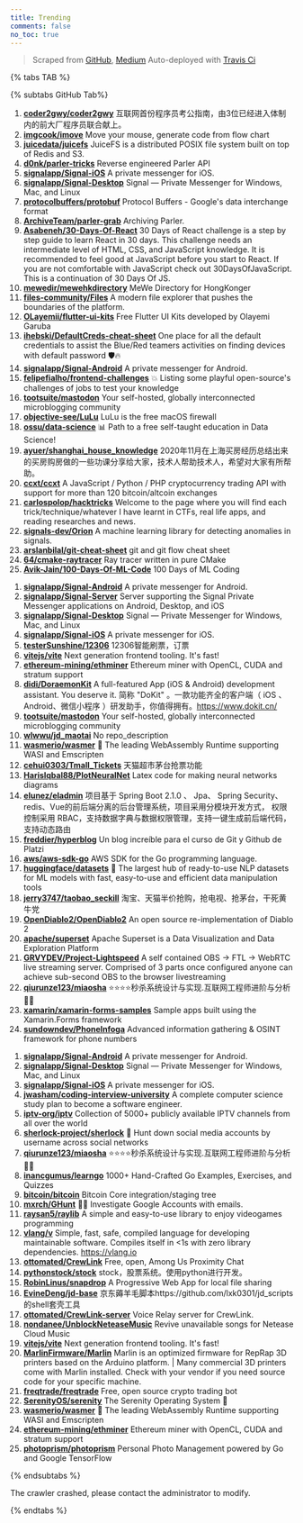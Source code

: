 ```yaml
---
title: Trending
comments: false
no_toc: true
---
```


> Scraped from [GitHub](https://github.com/trending), [Medium](https://medium.com/topic/popular)
Auto-deployed with [Travis Ci](https://travis-ci.org/)

{% tabs TAB %}
<!-- tab GitHub -->
{% subtabs GitHub Tab%}
<!-- tab Daily -->
1. [**coder2gwy/coder2gwy**](https://github.com/coder2gwy/coder2gwy)
互联网首份程序员考公指南，由3位已经进入体制内的前大厂程序员联合献上。
2. [**imgcook/imove**](https://github.com/imgcook/imove)
Move your mouse, generate code from flow chart
3. [**juicedata/juicefs**](https://github.com/juicedata/juicefs)
JuiceFS is a distributed POSIX file system built on top of Redis and S3.
4. [**d0nk/parler-tricks**](https://github.com/d0nk/parler-tricks)
Reverse engineered Parler API
5. [**signalapp/Signal-iOS**](https://github.com/signalapp/Signal-iOS)
A private messenger for iOS.
6. [**signalapp/Signal-Desktop**](https://github.com/signalapp/Signal-Desktop)
Signal — Private Messenger for Windows, Mac, and Linux
7. [**protocolbuffers/protobuf**](https://github.com/protocolbuffers/protobuf)
Protocol Buffers - Google's data interchange format
8. [**ArchiveTeam/parler-grab**](https://github.com/ArchiveTeam/parler-grab)
Archiving Parler.
9. [**Asabeneh/30-Days-Of-React**](https://github.com/Asabeneh/30-Days-Of-React)
30 Days of React challenge is a step by step guide to learn React in 30 days. This challenge needs an intermediate level of HTML, CSS, and JavaScript knowledge. It is recommended to feel good at JavaScript before you start to React. If you are not comfortable with JavaScript check out 30DaysOfJavaScript. This is a continuation of 30 Days Of JS.
10. [**mewedir/mewehkdirectory**](https://github.com/mewedir/mewehkdirectory)
MeWe Directory for HongKonger
11. [**files-community/Files**](https://github.com/files-community/Files)
A modern file explorer that pushes the boundaries of the platform.
12. [**OLayemii/flutter-ui-kits**](https://github.com/OLayemii/flutter-ui-kits)
Free Flutter UI Kits developed by Olayemi Garuba
13. [**ihebski/DefaultCreds-cheat-sheet**](https://github.com/ihebski/DefaultCreds-cheat-sheet)
One place for all the default credentials to assist the Blue/Red teamers activities on finding devices with default password 🛡️🔥
14. [**signalapp/Signal-Android**](https://github.com/signalapp/Signal-Android)
A private messenger for Android.
15. [**felipefialho/frontend-challenges**](https://github.com/felipefialho/frontend-challenges)
💥 Listing some playful open-source's challenges of jobs to test your knowledge
16. [**tootsuite/mastodon**](https://github.com/tootsuite/mastodon)
Your self-hosted, globally interconnected microblogging community
17. [**objective-see/LuLu**](https://github.com/objective-see/LuLu)
LuLu is the free macOS firewall
18. [**ossu/data-science**](https://github.com/ossu/data-science)
📊 Path to a free self-taught education in Data Science!
19. [**ayuer/shanghai_house_knowledge**](https://github.com/ayuer/shanghai_house_knowledge)
2020年11月在上海买房经历总结出来的买房购房做的一些功课分享给大家，技术人帮助技术人，希望对大家有所帮助。
20. [**ccxt/ccxt**](https://github.com/ccxt/ccxt)
A JavaScript / Python / PHP cryptocurrency trading API with support for more than 120 bitcoin/altcoin exchanges
21. [**carlospolop/hacktricks**](https://github.com/carlospolop/hacktricks)
Welcome to the page where you will find each trick/technique/whatever I have learnt in CTFs, real life apps, and reading researches and news.
22. [**signals-dev/Orion**](https://github.com/signals-dev/Orion)
A machine learning library for detecting anomalies in signals.
23. [**arslanbilal/git-cheat-sheet**](https://github.com/arslanbilal/git-cheat-sheet)
git and git flow cheat sheet
24. [**64/cmake-raytracer**](https://github.com/64/cmake-raytracer)
Ray tracer written in pure CMake
25. [**Avik-Jain/100-Days-Of-ML-Code**](https://github.com/Avik-Jain/100-Days-Of-ML-Code)
100 Days of ML Coding
<!-- endtab -->
<!-- tab Weekly -->
1. [**signalapp/Signal-Android**](https://github.com/signalapp/Signal-Android)
A private messenger for Android.
2. [**signalapp/Signal-Server**](https://github.com/signalapp/Signal-Server)
Server supporting the Signal Private Messenger applications on Android, Desktop, and iOS
3. [**signalapp/Signal-Desktop**](https://github.com/signalapp/Signal-Desktop)
Signal — Private Messenger for Windows, Mac, and Linux
4. [**signalapp/Signal-iOS**](https://github.com/signalapp/Signal-iOS)
A private messenger for iOS.
5. [**testerSunshine/12306**](https://github.com/testerSunshine/12306)
12306智能刷票，订票
6. [**vitejs/vite**](https://github.com/vitejs/vite)
Next generation frontend tooling. It's fast!
7. [**ethereum-mining/ethminer**](https://github.com/ethereum-mining/ethminer)
Ethereum miner with OpenCL, CUDA and stratum support
8. [**didi/DoraemonKit**](https://github.com/didi/DoraemonKit)
A full-featured App (iOS & Android) development assistant. You deserve it. 简称 "DoKit" 。一款功能齐全的客户端（ iOS 、Android、微信小程序 ）研发助手，你值得拥有。https://www.dokit.cn/
9. [**tootsuite/mastodon**](https://github.com/tootsuite/mastodon)
Your self-hosted, globally interconnected microblogging community
10. [**wlwwu/jd_maotai**](https://github.com/wlwwu/jd_maotai)
No repo_description
11. [**wasmerio/wasmer**](https://github.com/wasmerio/wasmer)
🚀 The leading WebAssembly Runtime supporting WASI and Emscripten
12. [**cehui0303/Tmall_Tickets**](https://github.com/cehui0303/Tmall_Tickets)
天猫超市茅台抢票功能
13. [**HarisIqbal88/PlotNeuralNet**](https://github.com/HarisIqbal88/PlotNeuralNet)
Latex code for making neural networks diagrams
14. [**elunez/eladmin**](https://github.com/elunez/eladmin)
项目基于 Spring Boot 2.1.0 、 Jpa、 Spring Security、redis、Vue的前后端分离的后台管理系统，项目采用分模块开发方式， 权限控制采用 RBAC，支持数据字典与数据权限管理，支持一键生成前后端代码，支持动态路由
15. [**freddier/hyperblog**](https://github.com/freddier/hyperblog)
Un blog increíble para el curso de Git y Github de Platzi
16. [**aws/aws-sdk-go**](https://github.com/aws/aws-sdk-go)
AWS SDK for the Go programming language.
17. [**huggingface/datasets**](https://github.com/huggingface/datasets)
🤗 The largest hub of ready-to-use NLP datasets for ML models with fast, easy-to-use and efficient data manipulation tools
18. [**jerry3747/taobao_seckill**](https://github.com/jerry3747/taobao_seckill)
淘宝、天猫半价抢购，抢电视、抢茅台，干死黄牛党
19. [**OpenDiablo2/OpenDiablo2**](https://github.com/OpenDiablo2/OpenDiablo2)
An open source re-implementation of Diablo 2
20. [**apache/superset**](https://github.com/apache/superset)
Apache Superset is a Data Visualization and Data Exploration Platform
21. [**GRVYDEV/Project-Lightspeed**](https://github.com/GRVYDEV/Project-Lightspeed)
A self contained OBS -> FTL -> WebRTC live streaming server. Comprised of 3 parts once configured anyone can achieve sub-second OBS to the browser livestreaming
22. [**qiurunze123/miaosha**](https://github.com/qiurunze123/miaosha)
⭐⭐⭐⭐秒杀系统设计与实现.互联网工程师进阶与分析🙋🐓
23. [**xamarin/xamarin-forms-samples**](https://github.com/xamarin/xamarin-forms-samples)
Sample apps built using the Xamarin.Forms framework
24. [**sundowndev/PhoneInfoga**](https://github.com/sundowndev/PhoneInfoga)
Advanced information gathering & OSINT framework for phone numbers
<!-- endtab -->
<!-- tab Monthly -->
1. [**signalapp/Signal-Android**](https://github.com/signalapp/Signal-Android)
A private messenger for Android.
2. [**signalapp/Signal-Desktop**](https://github.com/signalapp/Signal-Desktop)
Signal — Private Messenger for Windows, Mac, and Linux
3. [**signalapp/Signal-iOS**](https://github.com/signalapp/Signal-iOS)
A private messenger for iOS.
4. [**jwasham/coding-interview-university**](https://github.com/jwasham/coding-interview-university)
A complete computer science study plan to become a software engineer.
5. [**iptv-org/iptv**](https://github.com/iptv-org/iptv)
Collection of 5000+ publicly available IPTV channels from all over the world
6. [**sherlock-project/sherlock**](https://github.com/sherlock-project/sherlock)
🔎 Hunt down social media accounts by username across social networks
7. [**qiurunze123/miaosha**](https://github.com/qiurunze123/miaosha)
⭐⭐⭐⭐秒杀系统设计与实现.互联网工程师进阶与分析🙋🐓
8. [**inancgumus/learngo**](https://github.com/inancgumus/learngo)
1000+ Hand-Crafted Go Examples, Exercises, and Quizzes
9. [**bitcoin/bitcoin**](https://github.com/bitcoin/bitcoin)
Bitcoin Core integration/staging tree
10. [**mxrch/GHunt**](https://github.com/mxrch/GHunt)
🕵️‍♂️ Investigate Google Accounts with emails.
11. [**raysan5/raylib**](https://github.com/raysan5/raylib)
A simple and easy-to-use library to enjoy videogames programming
12. [**vlang/v**](https://github.com/vlang/v)
Simple, fast, safe, compiled language for developing maintainable software. Compiles itself in <1s with zero library dependencies. https://vlang.io
13. [**ottomated/CrewLink**](https://github.com/ottomated/CrewLink)
Free, open, Among Us Proximity Chat
14. [**pythonstock/stock**](https://github.com/pythonstock/stock)
stock，股票系统。使用python进行开发。
15. [**RobinLinus/snapdrop**](https://github.com/RobinLinus/snapdrop)
A Progressive Web App for local file sharing
16. [**EvineDeng/jd-base**](https://github.com/EvineDeng/jd-base)
京东薅羊毛脚本https://github.com/lxk0301/jd_scripts 的shell套壳工具
17. [**ottomated/CrewLink-server**](https://github.com/ottomated/CrewLink-server)
Voice Relay server for CrewLink.
18. [**nondanee/UnblockNeteaseMusic**](https://github.com/nondanee/UnblockNeteaseMusic)
Revive unavailable songs for Netease Cloud Music
19. [**vitejs/vite**](https://github.com/vitejs/vite)
Next generation frontend tooling. It's fast!
20. [**MarlinFirmware/Marlin**](https://github.com/MarlinFirmware/Marlin)
Marlin is an optimized firmware for RepRap 3D printers based on the Arduino platform. | Many commercial 3D printers come with Marlin installed. Check with your vendor if you need source code for your specific machine.
21. [**freqtrade/freqtrade**](https://github.com/freqtrade/freqtrade)
Free, open source crypto trading bot
22. [**SerenityOS/serenity**](https://github.com/SerenityOS/serenity)
The Serenity Operating System 🐞
23. [**wasmerio/wasmer**](https://github.com/wasmerio/wasmer)
🚀 The leading WebAssembly Runtime supporting WASI and Emscripten
24. [**ethereum-mining/ethminer**](https://github.com/ethereum-mining/ethminer)
Ethereum miner with OpenCL, CUDA and stratum support
25. [**photoprism/photoprism**](https://github.com/photoprism/photoprism)
Personal Photo Management powered by Go and Google TensorFlow
<!-- endtab -->
{% endsubtabs %}
<!-- endtab -->
<!-- tab Medium -->
The crawler crashed, please contact the administrator to modify.
<!-- endtab -->
{% endtabs %}
